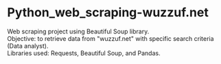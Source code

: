 # Python_web_scraping-wuzzuf.net <br>
Web scraping project using Beautiful Soup library. <br>
Objective: to retrieve data from "wuzzuf.net" with specific search criteria (Data analyst). <br>
Libraries used: Requests, Beautiful Soup, and Pandas.
